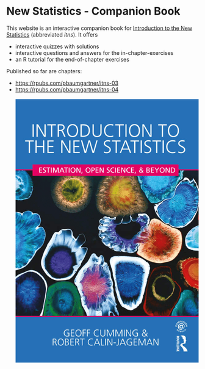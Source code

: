 # New Statistics - Companion Book

This website is an interactive companion book for [Introduction to the New Statistics](https://www.routledgetextbooks.com/textbooks/9781138825529/) (abbreviated <i>itns</i>). It offers 

+ interactive quizzes with solutions
+ interactive questions and answers for the in-chapter-exercises
+ an R tutorial for the end-of-chapter exercises 


Published so far are chapters:

* https://rpubs.com/pbaumgartner/itns-03
* https://rpubs.com/pbaumgartner/itns-04
<br /><br />
![Book cover for "Introduction to the New Statistics"](https://github.com/petzi53/new-statistics/blob/master/img/cover-new-statistics-min.png)
